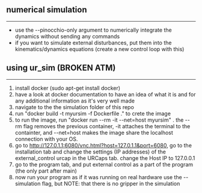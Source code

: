 ## numerical simulation
-----------------------
- use the --pinocchio-only argument to numerically integrate the dynamics
  without sending any commands
- if you want to simulate external disturbances, put them into the kinematics/dynamics equations (create a new control loop with this)



## using ur_sim (BROKEN ATM)
-----------------------------
1. install docker (sudo apt-get install docker)
2. have a look at docker documentation to have an idea of what it is and for any additional information 
   as it's very well made
3. navigate to the the simulation folder of this repo
4. run "docker build -t myursim -f Dockerfile ." to crete the image
5. to run the image, run "docker run --rm -it --net=host myursim" . the --rm flag removes the previous container, -it attaches the terminal to the containter, and --net=host makes the image share the localhost connection with your OS.
6. go to http://127.0.1.1:6080/vnc.html?host=127.0.1.1&port=6080, go to the installation tab and change the settings (IP addresses) of the external_control urcap in the URCaps tab. change the Host IP to 127.0.0.1 
7. go to the program tab, and put external control as a part of the program (the only part after main)
8. now run your program as if it was running on real hardware use the --simulation flag, but NOTE: that there is no gripper in the simulation
